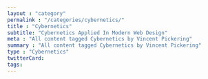 ```yaml
---
layout : "category"
permalink : "/categories/cybernetics/"
title : "Cybernetics"
subtitle: "Cybernetics Applied In Modern Web Design"
meta : "All content tagged Cybernetics by Vincent Pickering"
summary : "All content tagged Cybernetics by Vincent Pickering"
type : "Cybernetics"
twitterCard:
tags:
---
```

